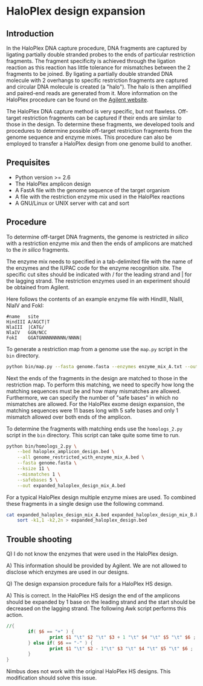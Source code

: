 HaloPlex design expansion
=========================

Introduction
------------

In the HaloPlex DNA capture procedure, DNA fragments are captured by ligating partially double stranded probes to the ends of particular restriction fragments. The fragment specificity is achieved through the ligation reaction as this reaction has little tolerance for mismatches between the 2 fragments to be joined. By ligating a partially double stranded DNA molecule with 2 overhangs to specific restriction fragments are captured and circular DNA molecule is created (a "halo"). The halo is then amplified and paired-end reads are generated from it. More information on the HaloPlex procedure can be found on the [Agilent website](https://www.genomics.agilent.com/article.jsp?pageId=3081).

The HaloPlex DNA capture method is very specific, but not flawless. Off-target restriction fragments can be captured if their ends are similar to those in the design. To determine these fragments, we developed tools and procedures to determine possible off-target restriction fragments from the genome sequence and enzyme mixes. This procedure can also be employed to transfer a HaloPlex design from one genome build to another.

Prequisites
-----------

* Python version >= 2.6
* The HaloPlex amplicon design
* A FastA file with the genome sequence of the target organism
* A file with the restriction enzyme mix used in the HaloPlex reactions
* A GNU/Linux or UNIX server with cat and sort

Procedure
---------

To determine off-target DNA fragments, the genome is restricted *in silico* with a restriction enzyme mix and then the ends of amplicons are matched to the *in silico* fragments.

The enzyme mix needs to specified in a tab-delimited file with the name of the enzymes and the IUPAC code for the enzyme recognition site. The specific cut sites should be indicated with / for the leading strand and | for the lagging strand. The restriction enzymes used in an experiment should be obtained from Agilent.

Here follows the contents of an example enzyme file with HindIII, NlaIII, NlaIV and FokI:

```enzyme file
#name   site
HindIII A/AGCT|T
NlaIII  |CATG/
NlaIV   GGN/NCC
FokI    GGATGNNNNNNNNN/NNNN|
```

To generate a restriction map from a genome use the `map.py` script in the `bin` directory.

```bash
python bin/map.py --fasta genome.fasta --enzymes enzyme_mix_A.txt --out genome_restricted_with_enzyme_mix_A.bed
```

Next the ends of the fragments in the design are matched to those in the restriction map. To perform this matching, we need to specify how long the matching sequences must be and how many mismatches are allowed. Furthermore, we can specify the number of "safe bases" in which no mismatches are allowed. For the HaloPlex exome design expansion, the matching sequences were 11 bases long with 5 safe bases and only 1 mismatch allowed over both ends of the amplicon.

To determine the fragments with matching ends use the `homologs_2.py` script in the `bin` directory. This script can take quite some time to run.

```bash
python bin/homologs_2.py \
    --bed haloplex_amplicon_design.bed \
    --all genome_restricted_with_enzyme_mix_A.bed \
    --fasta genome.fasta \
    --ksize 11 \
    --mismatches 1 \
    --safebases 5 \
    --out expanded_haloplex_design_mix_A.bed
```

For a typical HaloPlex design multiple enzyme mixes are used. To combined these fragments in a single design use the following command.

```bash
cat expanded_haloplex_design_mix_A.bed expanded_haloplex_design_mix_B.bed | \
    sort -k1,1 -k2,2n > expanded_haloplex_design.bed
```

Trouble shooting
----------------

Q) I do not know the enzymes that were used in the HaloPlex design.

A) This information should be provided by Agilent. We are not allowed to disclose which enzymes are used in our designs.

Q) The design expansion procedure fails for a HaloPlex HS design.

A) This is correct. In the HaloPlex HS design the end of the amplicons should be expanded by 1 base on the leading strand and the start should be decreased on the lagging strand. The following Awk script performs this action.

```awk
//{
        if( $6 == "+" ) {
                print $1 "\t" $2 "\t" $3 + 1 "\t" $4 "\t" $5 "\t" $6 ;
        } else if( $6 == "-" ) {
                print $1 "\t" $2 - 1"\t" $3 "\t" $4 "\t" $5 "\t" $6 ;
        }
}
```

Nimbus does not work with the original HaloPlex HS designs. This modification should solve this issue.
